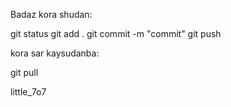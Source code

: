Badaz kora shudan:

git status
git add .
git commit -m "commit"
git push
 


kora sar kaysudanba:

git pull


little_7o7
